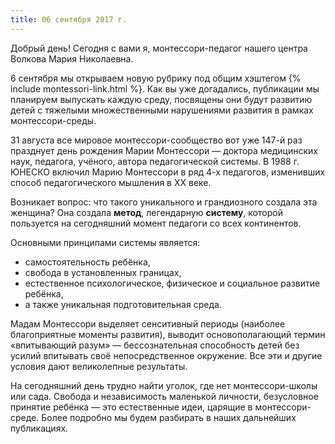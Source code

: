 ```yaml
---
title: 06 сентября 2017 г.
---
```

Добрый день! Сегодня с вами я, монтессори-педагог нашего центра Волкова Мария Николаевна.

6 сентября мы открываем новую рубрику под общим хэштегом {% include montessori-link.html %}.
Как вы уже догадались, публикации мы планируем выпускать каждую среду, посвящены они будут развитию детей с тяжелыми
множественными нарушениями развития в рамках монтессори-среды. 

<!--more-->

31 августа все мировое монтессори-сообщество вот уже 147-й раз празднует день рождения Марии Монтессори — доктора
медицинских наук, педагога, учёного, автора педагогической системы. В 1988 г. ЮНЕСКО включил Марию Монтессори в ряд 4-х
педагогов, изменивших способ педагогического мышления в XX веке. 

Возникает вопрос: что такого уникального и грандиозного создала эта женщина? Она создала **метод**, легендарную
**систему**, которой пользуется на сегодняшний момент педагоги со всех континентов. 

Основными принципами системы является: 
* самостоятельность ребёнка, 
* свобода в установленных границах,
* естественное психологическое, физическое и социальное развитие ребёнка, 
* а также уникальная подготовительная среда.

Мадам Монтессори выделяет сенситивный периоды (наиболее благоприятные моменты развития), выводит основополагающий термин
«впитывающий разум» — бессознательная способность детей без усилий впитывать своё непосредственное окружение. Все эти
и другие условия дают великолепные результаты.

На сегодняшний день трудно найти уголок, где нет монтессори-школы или сада. Свобода и независимость маленькой личности,
безусловное принятие ребёнка — это естественные идеи, царящие в монтессори-среде. Более подробно мы будем разбирать
в наших дальнейших публикациях. 
